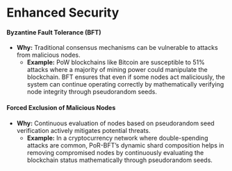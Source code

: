 # Enhanced Security

#### Byzantine Fault Tolerance (BFT)

* **Why:** Traditional consensus mechanisms can be vulnerable to attacks from malicious nodes.
  * **Example:** PoW blockchains like Bitcoin are susceptible to 51% attacks where a majority of mining power could manipulate the blockchain. BFT ensures that even if some nodes act maliciously, the system can continue operating correctly by mathematically verifying node integrity through pseudorandom seeds.

#### Forced Exclusion of Malicious Nodes

* **Why:** Continuous evaluation of nodes based on pseudorandom seed verification actively mitigates potential threats.
  * **Example:** In a cryptocurrency network where double-spending attacks are common, PoR-BFT’s dynamic shard composition helps in removing compromised nodes by continuously evaluating the blockchain status mathematically through pseudorandom seeds.
